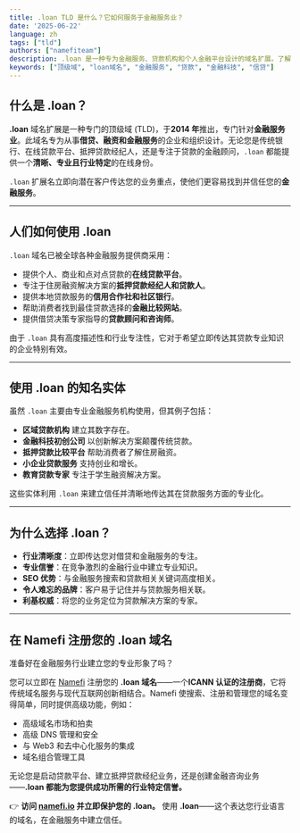 ```yaml
---
title: .loan TLD 是什么？它如何服务于金融服务业？
date: '2025-06-22'
language: zh
tags: ["tld"]
authors: ["namefiteam"]
description: .loan 是一种专为金融服务、贷款机构和个人金融平台设计的域名扩展。了解其目的、用途和优势。
keywords: ["顶级域", "loan域名", "金融服务", "贷款", "金融科技", "信贷"]
---
```



## **什么是 .loan？**

**.loan** 域名扩展是一种专门的顶级域 (TLD)，于**2014 年**推出，专门针对**金融服务业**。此域名专为从事**借贷、融资和金融服务**的企业和组织设计。无论您是传统银行、在线贷款平台、抵押贷款经纪人，还是专注于贷款的金融顾问，`.loan` 都能提供一个**清晰、专业且行业特定**的在线身份。

`.loan` 扩展名立即向潜在客户传达您的业务重点，使他们更容易找到并信任您的**金融服务**。

---

## **人们如何使用 .loan**

`.loan` 域名已被全球各种金融服务提供商采用：

*   提供个人、商业和点对点贷款的**在线贷款平台**。
*   专注于住房融资解决方案的**抵押贷款经纪人和贷款人**。
*   提供本地贷款服务的**信用合作社和社区银行**。
*   帮助消费者找到最佳贷款选择的**金融比较网站**。
*   提供借贷决策专家指导的**贷款顾问和咨询师**。

由于 `.loan` 具有高度描述性和行业专注性，它对于希望立即传达其贷款专业知识的企业特别有效。

---

## **使用 .loan 的知名实体**

虽然 `.loan` 主要由专业金融服务机构使用，但其例子包括：

*   **区域贷款机构** 建立其数字存在。
*   **金融科技初创公司** 以创新解决方案颠覆传统贷款。
*   **抵押贷款比较平台** 帮助消费者了解住房融资。
*   **小企业贷款服务** 支持创业和增长。
*   **教育贷款专家** 专注于学生融资解决方案。

这些实体利用 `.loan` 来建立信任并清晰地传达其在贷款服务方面的专业化。

---

## **为什么选择 .loan？**

*   **行业清晰度**：立即传达您对借贷和金融服务的专注。
*   **专业信誉**：在竞争激烈的金融行业中建立专业知识。
*   **SEO 优势**：与金融服务搜索和贷款相关关键词高度相关。
*   **令人难忘的品牌**：客户易于记住并与贷款服务相关联。
*   **利基权威**：将您的业务定位为贷款解决方案的专家。

---

## **在 Namefi 注册您的 .loan 域名**

准备好在金融服务行业建立您的专业形象了吗？

您可以立即在 [Namefi](https://namefi.io) 注册您的 **.loan 域名**——一个**ICANN 认证的注册商**，它将传统域名服务与现代互联网创新相结合。Namefi 使搜索、注册和管理您的域名变得简单，同时提供高级功能，例如：

*   高级域名市场和拍卖
*   高级 DNS 管理和安全
*   与 Web3 和去中心化服务的集成
*   域名组合管理工具

无论您是启动贷款平台、建立抵押贷款经纪业务，还是创建金融咨询业务——**.loan 都能为您提供成功所需的行业特定信誉。**

👉 **访问 [namefi.io](https://namefi.io) 并立即保护您的 .loan。**
使用 **.loan**——这个表达您行业语言的域名，在金融服务中建立信任。